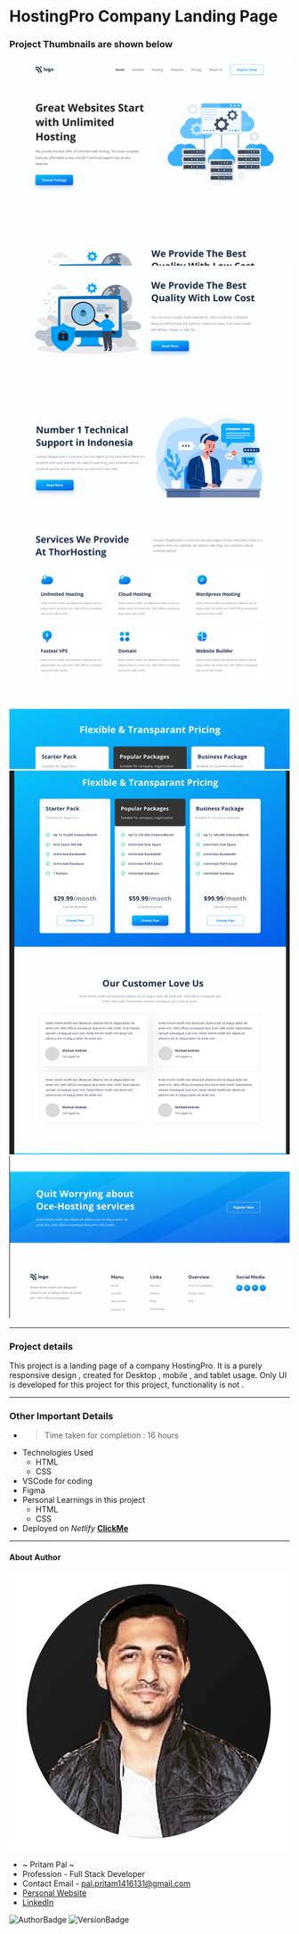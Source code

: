 # HostingPro Company Landing Page 

### Project Thumbnails are shown below

![ImageThumbnail](./1.png)
![ImageThumb](./2.png)
![Image](./3.png)
![Image](./4.png)
![ImageThum](./5.png)

***
### Project details
This project is a landing page of a company HostingPro. It is a purely responsive design , created for Desktop , mobile , and tablet usage. Only UI is developed for this project for this project, functionality is not .


***
### Other Important Details
- >Time taken for completion : 16 hours
- Technologies Used
  - HTML
  - CSS
- VSCode for coding
- Figma
- Personal Learnings in this project 
    - HTML
    - CSS 
- Deployed on *Netlify*  **[ClickMe]()** 
*** 
#### About Author
![AuthorImage](./circle-profile-pic.png)
- ~ Pritam Pal ~
- Profession - Full Stack Developer
- Contact Email - pal.pritam1416131@gmail.com
- [Personal Website](#)
- [LinkedIn](https://www.linkedin.com/in/pritampal1/)  

![AuthorBadge](https://img.shields.io/badge/Author-Pritam-yellow)
![VersionBadge](https://img.shields.io/badge/Version-1.0.0-lightgrey)
